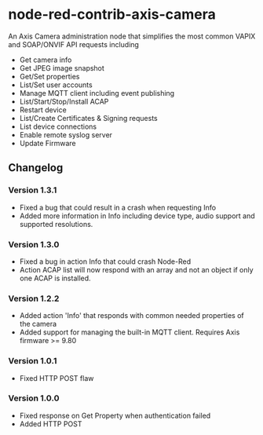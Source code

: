 # node-red-contrib-axis-camera
An Axis Camera administration node that simplifies the most common VAPIX and SOAP/ONVIF API requests including
* Get camera info
* Get JPEG image snapshot
* Get/Set properties
* List/Set user accounts
* Manage MQTT client including event publishing
* List/Start/Stop/Install ACAP
* Restart device
* List/Create Certificates & Signing requests
* List device connections
* Enable remote syslog server
* Update Firmware

## Changelog

### Version 1.3.1
* Fixed a bug that could result in a crash when requesting Info
* Added more information in Info including device type, audio support and supported resolutions.

### Version 1.3.0
* Fixed a bug in action Info that could crash Node-Red
* Action ACAP list will now respond with an array and not an object if only one ACAP is installed.

### Version 1.2.2
* Added action 'Info' that responds with common needed properties of the camera
* Added support for managing the built-in MQTT client.  Requires Axis firmware >= 9.80

### Version 1.0.1
* Fixed HTTP POST flaw

### Version 1.0.0
* Fixed response on Get Property when authentication failed
* Added HTTP POST


